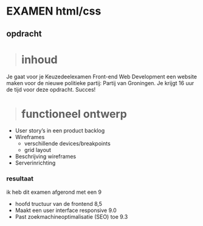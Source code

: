 # EXAMEN html/css
## opdracht
> # inhoud
Je gaat voor je Keuzedeelexamen Front-end Web Development een website maken voor de nieuwe politieke partij: Partij van Groningen.
Je krijgt 16 uur de tijd voor deze opdracht.
Succes!
> # functioneel ontwerp
- User story’s in een product backlog
- Wireframes
  - verschillende devices/breakpoints
  - grid layout
- Beschrijving wireframes
- Serverinrichting



### resultaat
ik heb dit examen afgerond met een 9
 - hoofd tructuur van de frontend 8,5
  - Maakt een user interface responsive 9.0
  - Past zoekmachineoptimalisatie (SEO) toe 9.3
